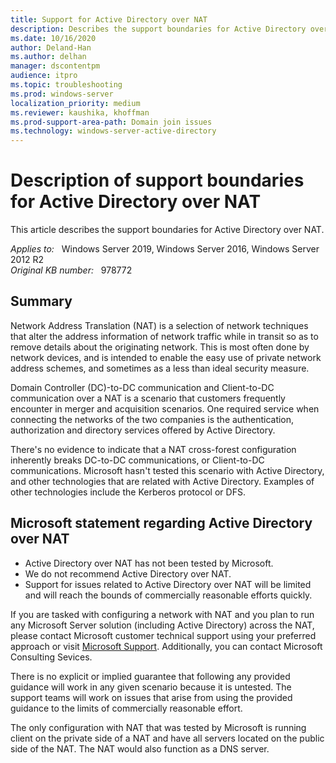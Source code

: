```yaml
---
title: Support for Active Directory over NAT
description: Describes the support boundaries for Active Directory over NAT. Additionally, the scenario is not tested by Active Directory.
ms.date: 10/16/2020
author: Deland-Han
ms.author: delhan
manager: dscontentpm
audience: itpro
ms.topic: troubleshooting
ms.prod: windows-server
localization_priority: medium
ms.reviewer: kaushika, khoffman
ms.prod-support-area-path: Domain join issues
ms.technology: windows-server-active-directory
---
```

# Description of support boundaries for Active Directory over NAT

This article describes the support boundaries for Active Directory over NAT.

_Applies to:_ &nbsp; Windows Server 2019, Windows Server 2016, Windows Server 2012 R2  
_Original KB number:_ &nbsp; 978772

## Summary

Network Address Translation (NAT) is a selection of network techniques that alter the address information of network traffic while in transit so as to remove details about the originating network. This is most often done by network devices, and is intended to enable the easy use of private network address schemes, and sometimes as a less than ideal security measure.

Domain Controller (DC)-to-DC communication and Client-to-DC communication over a NAT is a scenario that customers frequently encounter in merger and acquisition scenarios. One required service when connecting the networks of the two companies is the authentication, authorization and directory services offered by Active Directory.

There's no evidence to indicate that a NAT cross-forest configuration inherently breaks DC-to-DC communications, or Client-to-DC communications. Microsoft hasn't tested this scenario with Active Directory, and other technologies that are related with Active Directory. Examples of other technologies include the Kerberos protocol or DFS.

## Microsoft statement regarding Active Directory over NAT

- Active Directory over NAT has not been tested by Microsoft.
- We do not recommend Active Directory over NAT.
- Support for issues related to Active Directory over NAT will be limited and will reach the bounds of commercially reasonable efforts quickly.

If you are tasked with configuring a network with NAT and you plan to run any Microsoft Server solution (including Active Directory) across the NAT, please contact Microsoft customer technical support using your preferred approach or visit [Microsoft Support](https://support.microsoft.com/). Additionally, you can contact Microsoft Consulting Sevices.

There is no explicit or implied guarantee that following any provided guidance will work in any given scenario because it is untested. The support teams will work on issues that arise from using the provided guidance to the limits of commercially reasonable effort.

The only configuration with NAT that was tested by Microsoft is running client on the private side of a NAT and have all servers located on the public side of the NAT. The NAT would also function as a DNS server.
